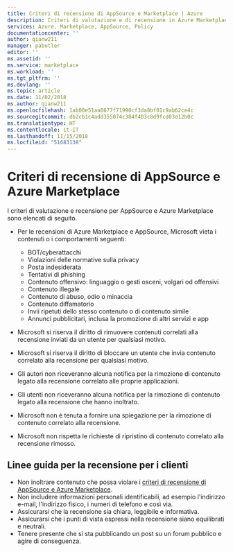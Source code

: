 ```yaml
---
title: Criteri di recensione di AppSource e Marketplace | Azure
description: Criteri di valutazione e di recensione in Azure Marketplace per gli autori di app e servizi.
services: Azure, Marketplace, AppSource, Policy
documentationcenter: ''
author: qianw211
manager: pabutler
editor: ''
ms.assetid: ''
ms.service: marketplace
ms.workload: ''
ms.tgt_pltfrm: ''
ms.devlang: ''
ms.topic: article
ms.date: 11/02/2018
ms.author: qianw211
ms.openlocfilehash: 1ab00e51aa8677f71990cf3da8bf01c9ab62ce4c
ms.sourcegitcommit: db2cb1c4add355074c384f403c8d9fcd03d12b0c
ms.translationtype: HT
ms.contentlocale: it-IT
ms.lasthandoff: 11/15/2018
ms.locfileid: "51683138"
---
```

# <a name="azure-appsource-and-marketplace-review-policies"></a>Criteri di recensione di AppSource e Azure Marketplace

I criteri di valutazione e recensione per AppSource e Azure Marketplace sono elencati di seguito.

* Per le recensioni di Azure Marketplace e AppSource, Microsoft vieta i contenuti o i comportamenti seguenti:
    * BOT/cyberattacchi
    * Violazioni delle normative sulla privacy
    * Posta indesiderata
    * Tentativi di phishing
    * Contenuto offensivo: linguaggio o gesti osceni, volgari od offensivi
    * Contenuto illegale
    * Contenuto di abuso, odio o minaccia
    * Contenuto diffamatorio
    * Invii ripetuti dello stesso contenuto o di contenuto simile
    * Annunci pubblicitari, inclusa la promozione di altri servizi e app

* Microsoft si riserva il diritto di rimuovere contenuti correlati alla recensione inviati da un utente per qualsiasi motivo.
* Microsoft si riserva il diritto di bloccare un utente che invia contenuto correlato alla recensione per qualsiasi motivo.
* Gli autori non riceveranno alcuna notifica per la rimozione di contenuto legato alla recensione correlato alle proprie applicazioni.
* Gli utenti non riceveranno alcuna notifica per la rimozione di contenuto legato alla recensione che hanno inoltrato.
* Microsoft non è tenuta a fornire una spiegazione per la rimozione di contenuto correlato alla recensione.
* Microsoft non rispetta le richieste di ripristino di contenuto correlato alla recensione rimosso.

## <a name="review-guidelines-for-customers"></a>Linee guida per la recensione per i clienti

* Non inoltrare contenuto che possa violare i [criteri di recensione di AppSource e Azure Marketplace](./rating-review-policies.md).
* Non includere informazioni personali identificabili, ad esempio l'indirizzo e-mail, l'indirizzo fisico, i numeri di telefono e così via.
* Assicurarsi che la recensione sia chiara, leggibile e informativa.
* Assicurarsi che i punti di vista espressi nella recensione siano equilibrati e neutrali.
* Tenere presente che si sta pubblicando un post su un forum pubblico e agire di conseguenza.


